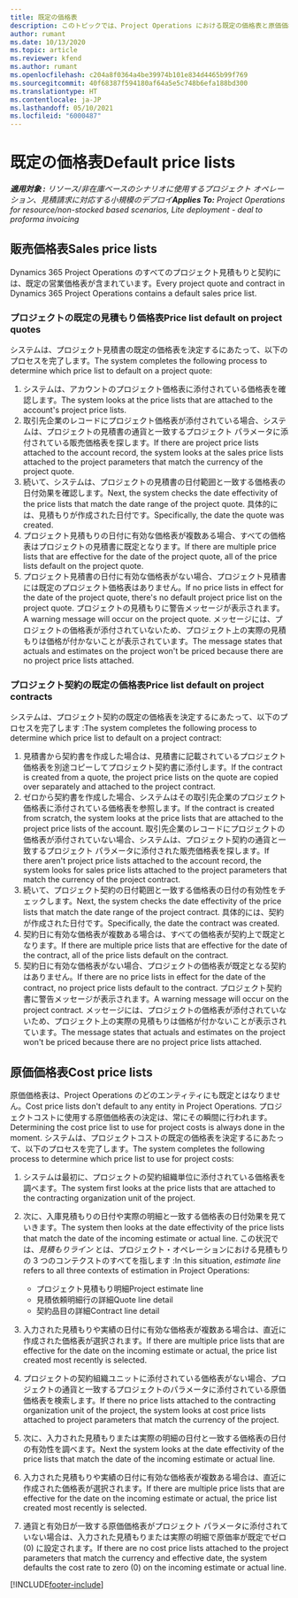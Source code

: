 ```yaml
---
title: 既定の価格表
description: このトピックでは、Project Operations における既定の価格表と原価価格表について説明します。
author: rumant
ms.date: 10/13/2020
ms.topic: article
ms.reviewer: kfend
ms.author: rumant
ms.openlocfilehash: c204a8f0364a4be39974b101e834d4465b99f769
ms.sourcegitcommit: 40f68387f594180af64a5e5c748b6efa188bd300
ms.translationtype: HT
ms.contentlocale: ja-JP
ms.lasthandoff: 05/10/2021
ms.locfileid: "6000487"
---
```

# <a name="default-price-lists"></a><span data-ttu-id="d7baa-103">既定の価格表</span><span class="sxs-lookup"><span data-stu-id="d7baa-103">Default price lists</span></span>

<span data-ttu-id="d7baa-104">_**適用対象 :** リソース/非在庫ベースのシナリオに使用するプロジェクト オペレーション、見積請求に対応する小規模のデプロイ_</span><span class="sxs-lookup"><span data-stu-id="d7baa-104">_**Applies To:** Project Operations for resource/non-stocked based scenarios, Lite deployment - deal to proforma invoicing_</span></span>

## <a name="sales-price-lists"></a><span data-ttu-id="d7baa-105">販売価格表</span><span class="sxs-lookup"><span data-stu-id="d7baa-105">Sales price lists</span></span>

<span data-ttu-id="d7baa-106">Dynamics 365 Project Operations のすべてのプロジェクト見積もりと契約には、既定の営業価格表が含まれています。</span><span class="sxs-lookup"><span data-stu-id="d7baa-106">Every project quote and contract in Dynamics 365 Project Operations contains a default sales price list.</span></span> 

### <a name="price-list-default-on-project-quotes"></a><span data-ttu-id="d7baa-107">プロジェクトの既定の見積もり価格表</span><span class="sxs-lookup"><span data-stu-id="d7baa-107">Price list default on project quotes</span></span>
<span data-ttu-id="d7baa-108">システムは、プロジェクト見積書の既定の価格表を決定するにあたって、以下のプロセスを完了します。</span><span class="sxs-lookup"><span data-stu-id="d7baa-108">The system completes the following process to determine which price list to default on a project quote:</span></span>

1. <span data-ttu-id="d7baa-109">システムは、アカウントのプロジェクト価格表に添付されている価格表を確認します。</span><span class="sxs-lookup"><span data-stu-id="d7baa-109">The system looks at the price lists that are attached to the account's project price lists.</span></span> 
2. <span data-ttu-id="d7baa-110">取引先企業のレコードにプロジェクト価格表が添付されている場合、システムは、プロジェクトの見積書の通貨と一致するプロジェクト パラメータに添付されている販売価格表を探します。</span><span class="sxs-lookup"><span data-stu-id="d7baa-110">If there are project price lists attached to the account record, the system looks at the sales price lists attached to the project parameters that match the currency of the project quote.</span></span>
3. <span data-ttu-id="d7baa-111">続いて、システムは、プロジェクトの見積書の日付範囲と一致する価格表の日付効果を確認します。</span><span class="sxs-lookup"><span data-stu-id="d7baa-111">Next, the system checks the date effectivity of the price lists that match the date range of the project quote.</span></span> <span data-ttu-id="d7baa-112">具体的には、見積もりが作成された日付です。</span><span class="sxs-lookup"><span data-stu-id="d7baa-112">Specifically, the date the quote was created.</span></span>
4. <span data-ttu-id="d7baa-113">プロジェクト見積もりの日付に有効な価格表が複数ある場合、すべての価格表はプロジェクトの見積書に既定となります。</span><span class="sxs-lookup"><span data-stu-id="d7baa-113">If there are multiple price lists that are effective for the date of the project quote, all of the price lists default on the project quote.</span></span>
5. <span data-ttu-id="d7baa-114">プロジェクト見積書の日付に有効な価格表がない場合、プロジェクト見積書には既定のプロジェクト価格表はありません。</span><span class="sxs-lookup"><span data-stu-id="d7baa-114">If no price lists in effect for the date of the project quote, there's no default project price list on the project quote.</span></span> <span data-ttu-id="d7baa-115">プロジェクトの見積もりに警告メッセージが表示されます。</span><span class="sxs-lookup"><span data-stu-id="d7baa-115">A warning message will occur on the project quote.</span></span> <span data-ttu-id="d7baa-116">メッセージには、プロジェクトの価格表が添付されていないため、プロジェクト上の実際の見積もりは価格が付かないことが表示されています。</span><span class="sxs-lookup"><span data-stu-id="d7baa-116">The message states that actuals and estimates on the project won't be priced because there are no project price lists attached.</span></span>

### <a name="price-list-default-on-project-contracts"></a><span data-ttu-id="d7baa-117">プロジェクト契約の既定の価格表</span><span class="sxs-lookup"><span data-stu-id="d7baa-117">Price list default on project contracts</span></span> 
<span data-ttu-id="d7baa-118">システムは、プロジェクト契約の既定の価格表を決定するにあたって、以下のプロセスを完了します :</span><span class="sxs-lookup"><span data-stu-id="d7baa-118">The system completes the following process to determine which price list to default on a project contract:</span></span>

1. <span data-ttu-id="d7baa-119">見積書から契約書を作成した場合は、見積書に記載されているプロジェクト価格表を別途コピーしてプロジェクト契約書に添付します。</span><span class="sxs-lookup"><span data-stu-id="d7baa-119">If the contract is created from a quote, the project price lists on the quote are copied over separately and attached to the project contract.</span></span>
2. <span data-ttu-id="d7baa-120">ゼロから契約書を作成した場合、システムはその取引先企業のプロジェクト価格表に添付されている価格表を参照します。</span><span class="sxs-lookup"><span data-stu-id="d7baa-120">If the contract is created from scratch, the system looks at the price lists that are attached to the project price lists of the account.</span></span> <span data-ttu-id="d7baa-121">取引先企業のレコードにプロジェクトの価格表が添付されていない場合、システムは、プロジェクト契約の通貨と一致するプロジェクト パラメータに添付された販売価格表を探します。</span><span class="sxs-lookup"><span data-stu-id="d7baa-121">If there aren't project price lists attached to the account record, the system looks for sales price lists attached to the project parameters that match the currency of the project contract.</span></span>
4. <span data-ttu-id="d7baa-122">続いて、プロジェクト契約の日付範囲と一致する価格表の日付の有効性をチェックします。</span><span class="sxs-lookup"><span data-stu-id="d7baa-122">Next, the system checks the date effectivity of the price lists that match the date range of the project contract.</span></span> <span data-ttu-id="d7baa-123">具体的には、契約が作成された日付です。</span><span class="sxs-lookup"><span data-stu-id="d7baa-123">Specifically, the date the contract was created.</span></span>
5. <span data-ttu-id="d7baa-124">契約日に有効な価格表が複数ある場合は、すべての価格表が契約上で既定となります。</span><span class="sxs-lookup"><span data-stu-id="d7baa-124">If there are multiple price lists that are effective for the date of the contract, all of the price lists default on the contract.</span></span>
6. <span data-ttu-id="d7baa-125">契約日に有効な価格表がない場合、プロジェクトの価格表が既定となる契約はありません。</span><span class="sxs-lookup"><span data-stu-id="d7baa-125">If there are no price lists in effect for the date of the contract, no project price lists default to the contract.</span></span> <span data-ttu-id="d7baa-126">プロジェクト契約書に警告メッセージが表示されます。</span><span class="sxs-lookup"><span data-stu-id="d7baa-126">A warning message will occur on the project contract.</span></span> <span data-ttu-id="d7baa-127">メッセージには、プロジェクトの価格表が添付されていないため、プロジェクト上の実際の見積もりは価格が付かないことが表示されています。</span><span class="sxs-lookup"><span data-stu-id="d7baa-127">The message states that actuals and estimates on the project won't be priced because there are no project price lists attached.</span></span>

## <a name="cost-price-lists"></a><span data-ttu-id="d7baa-128">原価価格表</span><span class="sxs-lookup"><span data-stu-id="d7baa-128">Cost price lists</span></span>

<span data-ttu-id="d7baa-129">原価価格表は、Project Operations のどのエンティティにも既定とはなりません。</span><span class="sxs-lookup"><span data-stu-id="d7baa-129">Cost price lists don't default to any entity in Project Operations.</span></span> <span data-ttu-id="d7baa-130">プロジェクトコストに使用する原価価格表の決定は、常にその瞬間に行われます。</span><span class="sxs-lookup"><span data-stu-id="d7baa-130">Determining the cost price list to use for project costs is always done in the moment.</span></span> <span data-ttu-id="d7baa-131">システムは、プロジェクトコストの既定の価格表を決定するにあたって、以下のプロセスを完了します。</span><span class="sxs-lookup"><span data-stu-id="d7baa-131">The system completes the following process to determine which price list to use for project costs:</span></span>

1. <span data-ttu-id="d7baa-132">システムは最初に、プロジェクトの契約組織単位に添付されている価格表を調べます。</span><span class="sxs-lookup"><span data-stu-id="d7baa-132">The system first looks at the price lists that are attached to the contracting organization unit of the project.</span></span>
2. <span data-ttu-id="d7baa-133">次に、入庫見積もりの日付や実際の明細と一致する価格表の日付効果を見ていきます。</span><span class="sxs-lookup"><span data-stu-id="d7baa-133">The system then looks at the date effectivity of the price lists that match the date of the incoming estimate or actual line.</span></span> <span data-ttu-id="d7baa-134">この状況では、*見積もりライン* とは、プロジェクト・オペレーションにおける見積もりの 3 つのコンテクストのすべてを指します :</span><span class="sxs-lookup"><span data-stu-id="d7baa-134">In this situation, *estimate line* refers to all three contexts of estimation in Project Operations:</span></span>

    - <span data-ttu-id="d7baa-135">プロジェクト見積もり明細</span><span class="sxs-lookup"><span data-stu-id="d7baa-135">Project estimate line</span></span>
    - <span data-ttu-id="d7baa-136">見積依頼明細行の詳細</span><span class="sxs-lookup"><span data-stu-id="d7baa-136">Quote line detail</span></span>
    - <span data-ttu-id="d7baa-137">契約品目の詳細</span><span class="sxs-lookup"><span data-stu-id="d7baa-137">Contract line detail</span></span>
  
3. <span data-ttu-id="d7baa-138">入力された見積もりや実績の日付に有効な価格表が複数ある場合は、直近に作成された価格表が選択されます。</span><span class="sxs-lookup"><span data-stu-id="d7baa-138">If there are multiple price lists that are effective for the date on the incoming estimate or actual, the price list created most recently is selected.</span></span>
4. <span data-ttu-id="d7baa-139">プロジェクトの契約組織ユニットに添付されている価格表がない場合、プロジェクトの通貨と一致するプロジェクトのパラメータに添付されている原価価格表を検索します。</span><span class="sxs-lookup"><span data-stu-id="d7baa-139">If there no price lists attached to the contracting organization unit of the project, the system looks at cost price lists attached to project parameters that match the currency of the project.</span></span>
5. <span data-ttu-id="d7baa-140">次に、入力された見積もりまたは実際の明細の日付と一致する価格表の日付の有効性を調べます。</span><span class="sxs-lookup"><span data-stu-id="d7baa-140">Next the system looks at the date effectivity of the price lists that match the date of the incoming estimate or actual line.</span></span> 
6. <span data-ttu-id="d7baa-141">入力された見積もりや実績の日付に有効な価格表が複数ある場合は、直近に作成された価格表が選択されます。</span><span class="sxs-lookup"><span data-stu-id="d7baa-141">If there are multiple price lists that are effective for the date on the incoming estimate or actual, the price list created most recently is selected.</span></span>
7. <span data-ttu-id="d7baa-142">通貨と有効日が一致する原価価格表がプロジェクト パラメータに添付されていない場合は、入力された見積もりまたは実際の明細で原価率が既定でゼロ (0) に設定されます。</span><span class="sxs-lookup"><span data-stu-id="d7baa-142">If there are no cost price lists attached to the project parameters that match the currency and effective date, the system defaults the cost rate to zero (0) on the incoming estimate or actual line.</span></span>


[!INCLUDE[footer-include](../includes/footer-banner.md)]